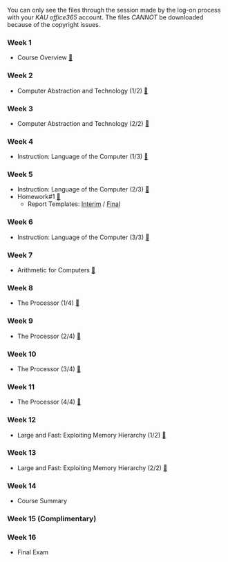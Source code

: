 You can only see the files through the session made by the log-on process with your *KAU office365* account. The files *CANNOT* be downloaded because of the copyright issues.

### Week 1
 * Course Overview [📝](https://kau365-my.sharepoint.com/:p:/g/personal/taehwan_kim_kau_ac_kr/Eek0VGXNXLJGkBPeUkOPdH8BM5x8YHapvKdq0Jpg6p9G8A?e=N2D8Pw)

### Week 2
 * Computer Abstraction and Technology (1/2) [📝](https://youtube.com/watch?v=UqRe4a9rmYg&si=EnSIkaIECMiOmarE)

### Week 3
 * Computer Abstraction and Technology (2/2) [📝](https://youtube.com/watch?v=akJkD4q-gvk&si=EnSIkaIECMiOmarE)

### Week 4
 * Instruction: Language of the Computer (1/3) [📝](https://youtube.com/watch?v=95pBJa50b8E&si=EnSIkaIECMiOmarE)

### Week 5
 * Instruction: Language of the Computer (2/3) [📝](https://youtube.com/watch?v=qxRz2mAwNqM&si=EnSIkaIECMiOmarE)
 * Homework#1 [📝](https://kau365-my.sharepoint.com/:p:/g/personal/taehwan_kim_kau_ac_kr/EWkEpn_eUD5Bvf6615mq2zoBjAWCuZ5FLOmLXct3-bOi2g?e=c6mUen)
    * Report Templates: [Interim](https://kau365-my.sharepoint.com/:p:/g/personal/taehwan_kim_kau_ac_kr/EcWRGILzqpRPhlGLoP5VoG4BMD-6g03ZzeOuOy8ELdPLrA?e=AT4Pky) / [Final](https://kau365-my.sharepoint.com/:p:/g/personal/taehwan_kim_kau_ac_kr/ER-_1Ij9_vhDsrjp1TLOVlMBiiwHPjCKIPwRlMHxEDs05A?e=UNdI0o)

### Week 6
 * Instruction: Language of the Computer (3/3) [📝](https://youtube.com/watch?v=ulHtRG9Ohxc&si=EnSIkaIECMiOmarE)

### Week 7
 * Arithmetic for Computers [📝](https://youtu.be/NS7P2lmAhd4)

### Week 8
 * The Processor (1/4) [📝](https://youtu.be/i6yaRi7Hj48)

### Week 9
 * The Processor (2/4) [📝](https://youtu.be/Z-3remFDnAI)

### Week 10
 * The Processor (3/4) [📝](https://youtu.be/dPwHNkMcllo)

### Week 11
 * The Processor (4/4) [📝](https://youtu.be/3lbVdnoE7jE)

### Week 12
 * Large and Fast: Exploiting Memory Hierarchy (1/2) [📝](https://youtu.be/FcFh_K5OFxY)

### Week 13
 * Large and Fast: Exploiting Memory Hierarchy (2/2) [📝](https://youtu.be/Ci6yLxYB2ks)

### Week 14
 * Course Summary

### Week 15 (Complimentary)

### Week 16
 * Final Exam
